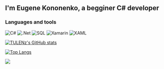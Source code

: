 ## I'm Eugene Kononenko, a begginer C# developer 
### Languages and tools
![C#](https://img.shields.io/badge/-C%23-%232A17B1?style=flat&logo=csharp)
![.Net](https://img.shields.io/badge/-.Net-%2344036F?style=flat&logo=.Net)
![SQL](https://img.shields.io/badge/-SQL-blue?style=flat&logo=microsoftsqlserver)
![Xamarin](https://img.shields.io/badge/-Xamarin-039BE5?style=flat&logo=xamarin&logoColor=white)
![XAML](https://img.shields.io/badge/-Xaml-00638E?style=flat&logo=xaml)

[![TULENz's GitHub stats](https://github-readme-stats.vercel.app/api?username=TULENz&theme=github_dark&show_icons=true)](https://github.com/TULENz/github-readme-stats)

[![Top Langs](https://github-readme-stats.vercel.app/api/top-langs/?username=TULENz&layout=compact&theme=github_dark)](https://github.com/TULENz/github-readme-stats)

![](https://komarev.com/ghpvc/?username=TULENz)
<!--
**TULENz/TULENz** is a ✨ _special_ ✨ repository because its `README.md` (this file) appears on your GitHub profile.

Here are some ideas to get you started:

- 🔭 I’m currently working on ...
- 🌱 I’m currently learning ...
- 👯 I’m looking to collaborate on ...
- 🤔 I’m looking for help with ...
- 💬 Ask me about ...
- 📫 How to reach me: ...
- 😄 Pronouns: ...
- ⚡ Fun fact: ...
-->

